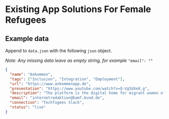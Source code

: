# Existing App Solutions For Female Refugees

## Example data

Append to `data.json` with the following `json` object.

*Note: Any missing data leave as empty string, for example `"email": ""`*

```json
{
  "name": "Ankommen",
  "tags": ["Inclusion", "Integration", "Employment"],
  "url": "https://www.ankommenapp.de",
  "presentation": "https://www.youtube.com/watch?v=Q-Vg5UXe8_g",
  "description": "The platform is the digital home for migrant women offering everything they need to create their social and professional future in Germany",
  "email": "internetredaktion@bamf.bund.de",
  "connection": "Techfugees Slack",
  "status": "live"
}
```
